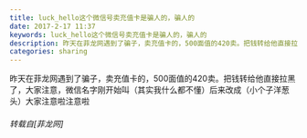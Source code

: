 ```yaml
---
title: luck_hello这个微信号卖充值卡是骗人的，骗人的
date: 2017-2-17 11:37
keywords: luck_hello这个微信号卖充值卡是骗人的，骗人的
description: 昨天在菲龙网遇到了骗子，卖充值卡的，500面值的420卖。把钱转给他直接拉黑了，大家注意，微信名字刚开始叫（其实我什么都不懂）后来改成（小个子洋葱头）大家注意啦注意啦
categories: sharing
---
```

<td class="t_f" id="postmessage_558422">

昨天在菲龙网遇到了骗子，卖充值卡的，500面值的420卖。把钱转给他直接拉黑了，大家注意，微信名字刚开始叫（其实我什么都不懂）后来改成（小个子洋葱头）大家注意啦注意啦</td>
###### 转载自[菲龙网]